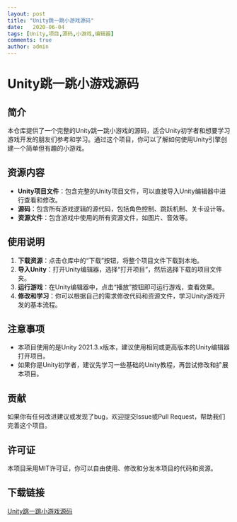 ```yaml
---
layout: post
title: "Unity跳一跳小游戏源码"
date:   2020-06-04
tags: [Unity,项目,源码,小游戏,编辑器]
comments: true
author: admin
---
```

# Unity跳一跳小游戏源码

## 简介

本仓库提供了一个完整的Unity跳一跳小游戏的源码，适合Unity初学者和想要学习游戏开发的朋友们参考和学习。通过这个项目，你可以了解如何使用Unity引擎创建一个简单但有趣的小游戏。

## 资源内容

- **Unity项目文件**：包含完整的Unity项目文件，可以直接导入Unity编辑器中进行查看和修改。
- **源码**：包含所有游戏逻辑的源代码，包括角色控制、跳跃机制、关卡设计等。
- **资源文件**：包含游戏中使用的所有资源文件，如图片、音效等。

## 使用说明

1. **下载资源**：点击仓库中的“下载”按钮，将整个项目文件下载到本地。
2. **导入Unity**：打开Unity编辑器，选择“打开项目”，然后选择下载的项目文件夹。
3. **运行游戏**：在Unity编辑器中，点击“播放”按钮即可运行游戏，查看效果。
4. **修改和学习**：你可以根据自己的需求修改代码和资源文件，学习Unity游戏开发的基本流程。

## 注意事项

- 本项目使用的是Unity 2021.3.x版本，建议使用相同或更高版本的Unity编辑器打开项目。
- 如果你是Unity初学者，建议先学习一些基础的Unity教程，再尝试修改和扩展本项目。

## 贡献

如果你有任何改进建议或发现了bug，欢迎提交Issue或Pull Request，帮助我们完善这个项目。

## 许可证

本项目采用MIT许可证，你可以自由使用、修改和分发本项目的代码和资源。

## 下载链接

[Unity跳一跳小游戏源码](https://pan.quark.cn/s/b6718d7ce373)